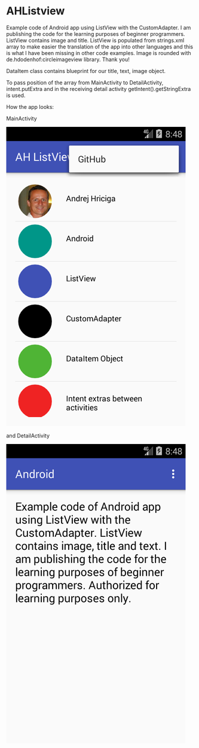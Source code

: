 # AHListview
Example code of Android app using ListView with the CustomAdapter. I am publishing the code for the learning purposes of beginner programmers. 
ListView contains image and title. 
ListView is populated from strings.xml array to make easier the translation of the app into other languages and this is what I have been missing in other code examples.
Image is rounded with de.hdodenhof:circleimageview library. Thank you!

DataItem class contains blueprint for our title, text, image object.

To pass position of the array from MainActivity to DetailActivity, intent.putExtra and in the receiving detail activity getIntent().getStringExtra is used.

How the app looks:

MainActivity

![Image of Yaktocat](https://github.com/hriciga/AHListview/blob/master/app/src/main/res/drawable/Screenshot_1593031690.png)

and DetailActivity

![Image of Yaktocat](https://github.com/hriciga/AHListview/blob/master/app/src/main/res/drawable/Screenshot_1593031705.png)
